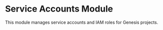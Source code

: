 # Service Accounts Module

This module manages service accounts and IAM roles for Genesis projects.

<!-- BEGIN_TF_DOCS -->
<!-- END_TF_DOCS -->
